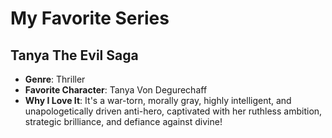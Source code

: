 # My Favorite Series
## Tanya The Evil Saga
- **Genre**: Thriller
- **Favorite Character**: Tanya Von Degurechaff
- **Why I Love It**: It's a war-torn, morally gray, highly intelligent, and unapologetically driven anti-hero, captivated with her ruthless ambition, strategic brilliance, and defiance against divine!
